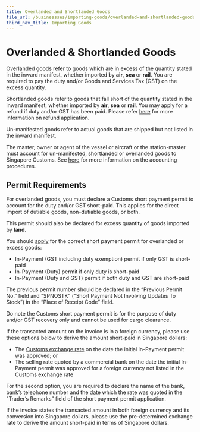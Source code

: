```yaml
---
title: Overlanded and Shortlanded Goods
file_url: /businessses/importing-goods/overlanded-and-shortlanded-goods/
third_nav_title: Importing Goods
---
```



# Overlanded & Shortlanded Goods

Overlanded goods refer to goods which are in excess of the quantity stated in the inward manifest, whether imported by  **air**,  **sea**  or  **rail**. You are required to pay the duty and/or Goods and Services Tax (GST) on the excess quantity.

Shortlanded goods refer to goods that fall short of the quantity stated in the inward manifest, whether imported by  **air**,  **sea**  or  **rail**. You may apply for a refund if duty and/or GST has been paid. Please refer  [here](https://www.customs.gov.sg/businesses/valuation-duties-taxes--fees/refund-of-duties-and-gst) for more information on refund application.

Un-manifested goods refer to actual goods that are shipped but not listed in the inward manifest.

The master, owner or agent of the vessel or aircraft or the station-master must account for un-manifested, shortlanded or overlanded goods to Singapore Customs. See  [here](https://www.customs.gov.sg/businesses/importing-goods/import-procedures#ReturnOfPermits) for more information on the accounting procedures.

## Permit Requirements

For overlanded goods, you must declare a Customs short payment permit to account for the duty and/or GST short-paid. This applies for the direct import of dutiable goods, non-dutiable goods, or both.

This permit should also be declared for excess quantity of goods imported by  **land.**

You should  [apply](https://www.customs.gov.sg/businesses/importing-goods/import-procedures) for the correct short payment permit for overlanded or excess goods:

-   In-Payment (GST including duty exemption) permit if only GST is short-paid
-   In-Payment (Duty) permit if only duty is short-paid
-   In-Payment (Duty and GST) permit if both duty and GST are short-paid

The previous permit number should be declared in the “Previous Permit No.” field and “SPNOSTK” (“Short Payment Not Involving Updates To Stock”) in the “Place of Receipt Code” field.

Do note the Customs short payment permit is for the purpose of duty and/or GST recovery only and cannot be used for cargo clearance.

If the transacted amount on the invoice is in a foreign currency, please use these options below to derive the amount short-paid in Singapore dollars:

-   The  [Customs exchange rate](https://www.customs.gov.sg/businesses/valuation-duties-taxes--fees/establishing-customs-value-for-imports/customs-exchange-rates) on the date the initial In-Payment permit was approved; or
-   The selling rate quoted by a commercial bank on the date the initial In-Payment permit was approved for a foreign currency not listed in the Customs exchange rate

For the second option, you are required to declare the name of the bank, bank’s telephone number and the date which the rate was quoted in the "Trader’s Remarks” field of the short payment permit application.

If the invoice states the transacted amount in both foreign currency and its conversion into Singapore dollars, please use the pre-determined exchange rate to derive the amount short-paid in terms of Singapore dollars.
